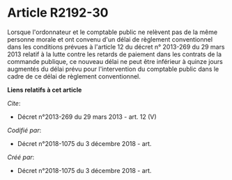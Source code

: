 # Article R2192-30

Lorsque l'ordonnateur et le comptable public ne relèvent pas de la même personne morale et ont convenu d'un délai de
règlement conventionnel dans les conditions prévues à l'article 12 du décret n° 2013-269 du 29 mars 2013 relatif à la lutte
contre les retards de paiement dans les contrats de la commande publique, ce nouveau délai ne peut être inférieur à quinze
jours augmentés du délai prévu pour l'intervention du comptable public dans le cadre de ce délai de règlement conventionnel.

**Liens relatifs à cet article**

_Cite_:

  - Décret n°2013-269 du 29 mars 2013 - art. 12 (V)

_Codifié par_:

  - Décret n°2018-1075 du 3 décembre 2018 - art.

_Créé par_:

  - Décret n°2018-1075 du 3 décembre 2018 - art.
